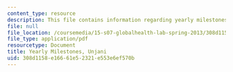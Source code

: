 ```yaml
---
content_type: resource
description: This file contains information regarding yearly milestones.
file: null
file_location: /coursemedia/15-s07-globalhealth-lab-spring-2013/308d1158e16661e52321e553e6ef570b_MIT15_S07S13_yearl_mi_unj.pdf
file_type: application/pdf
resourcetype: Document
title: Yearly Milestones, Unjani
uid: 308d1158-e166-61e5-2321-e553e6ef570b
---
```

